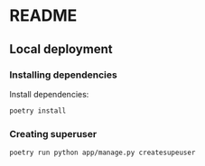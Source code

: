# README

## Local deployment

### Installing dependencies

Install dependencies:

```sh
poetry install
```

### Creating superuser

```sh
poetry run python app/manage.py createsupeuser
```